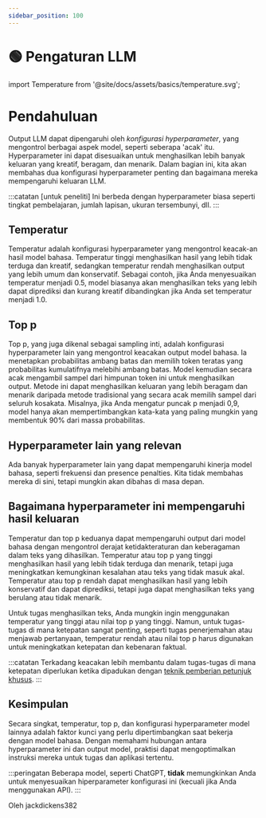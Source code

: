 ```yaml
---
sidebar_position: 100
---
```


# 🟢 Pengaturan LLM


import Temperature from '@site/docs/assets/basics/temperature.svg';

<div style={{textAlign: 'center'}}>
  <Temperature style={{width:"100%",height:"300px",verticalAlign:"top"}}/>
</div>

# Pendahuluan

Output LLM dapat dipengaruhi oleh *konfigurasi hyperparameter*, yang mengontrol berbagai aspek model, seperti seberapa 'acak' itu. Hyperparameter ini dapat disesuaikan untuk menghasilkan lebih banyak keluaran yang kreatif, beragam, dan menarik. Dalam bagian ini, kita akan membahas dua konfigurasi hyperparameter penting dan bagaimana mereka mempengaruhi keluaran LLM.

:::catatan
[untuk peneliti] Ini berbeda dengan hyperparameter biasa seperti tingkat pembelajaran, jumlah lapisan, ukuran tersembunyi, dll.
:::

## Temperatur

Temperatur adalah konfigurasi hyperparameter yang mengontrol keacak-an hasil model bahasa. Temperatur tinggi menghasilkan hasil yang lebih tidak terduga dan kreatif, sedangkan temperatur rendah menghasilkan output yang lebih umum dan konservatif. Sebagai contoh, jika Anda menyesuaikan temperatur menjadi 0.5, model biasanya akan menghasilkan teks yang lebih dapat diprediksi dan kurang kreatif dibandingkan jika Anda set temperatur menjadi 1.0.

## Top p

Top p, yang juga dikenal sebagai sampling inti, adalah konfigurasi hyperparameter lain yang mengontrol keacakan output model bahasa. Ia menetapkan probabilitas ambang batas dan memilih token teratas yang probabilitas kumulatifnya melebihi ambang batas. Model kemudian secara acak mengambil sampel dari himpunan token ini untuk menghasilkan output. Metode ini dapat menghasilkan keluaran yang lebih beragam dan menarik daripada metode tradisional yang secara acak memilih sampel dari seluruh kosakata. Misalnya, jika Anda mengatur puncak p menjadi 0,9, model hanya akan mempertimbangkan kata-kata yang paling mungkin yang membentuk 90% dari massa probabilitas.

## Hyperparameter lain yang relevan

Ada banyak hyperparameter lain yang dapat mempengaruhi kinerja model bahasa, seperti frekuensi dan presence penalties. Kita tidak membahas mereka di sini, tetapi mungkin akan dibahas di masa depan.

## Bagaimana hyperparameter ini mempengaruhi hasil keluaran

Temperatur dan top p keduanya dapat mempengaruhi output dari model bahasa dengan mengontrol derajat ketidakteraturan dan keberagaman dalam teks yang dihasilkan. Temperatur atau top p yang tinggi menghasilkan hasil yang lebih tidak terduga dan menarik, tetapi juga meningkatkan kemungkinan kesalahan atau teks yang tidak masuk akal. Temperatur atau top p rendah dapat menghasilkan hasil yang lebih konservatif dan dapat diprediksi, tetapi juga dapat menghasilkan teks yang berulang atau tidak menarik.

Untuk tugas menghasilkan teks, Anda mungkin ingin menggunakan temperatur yang tinggi atau nilai top p yang tinggi. Namun, untuk tugas-tugas di mana ketepatan sangat penting, seperti tugas penerjemahan atau menjawab pertanyaan, temperatur rendah atau nilai top p harus digunakan untuk meningkatkan ketepatan dan kebenaran faktual.

:::catatan
Terkadang keacakan lebih membantu dalam tugas-tugas di mana ketepatan diperlukan ketika dipadukan dengan [teknik pemberian petunjuk khusus](https://learnprompting.org/docs/intermediate/self_consistency).
:::




## Kesimpulan

Secara singkat, temperatur, top p, dan konfigurasi hyperparameter model lainnya adalah faktor kunci yang perlu dipertimbangkan saat bekerja dengan model bahasa. Dengan memahami hubungan antara hyperparameter ini dan output model, praktisi dapat mengoptimalkan instruksi mereka untuk tugas dan aplikasi tertentu.

:::peringatan
Beberapa model, seperti ChatGPT, **tidak** memungkinkan Anda untuk menyesuaikan hiperparameter konfigurasi ini (kecuali jika Anda menggunakan API).
:::

Oleh jackdickens382